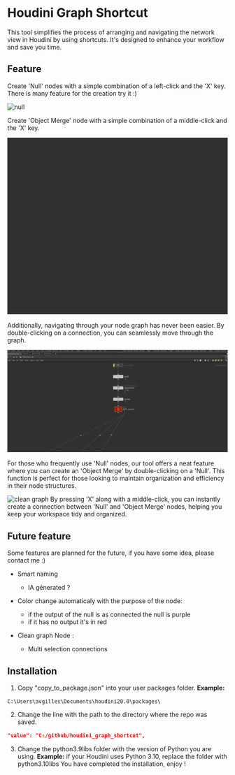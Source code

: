 # Houdini Graph Shortcut

This tool simplifies the process of arranging and navigating the network view in Houdini by using shortcuts. It's designed to enhance your workflow and save you time.

## Feature

Create 'Null' nodes with a simple combination of a left-click and the 'X' key. There is many feature for the creation try it :)

![null](./img/main_feature.gif)

Create 'Object Merge' node with a simple combination of a middle-click and the 'X' key.

![object_merge](./img/merge_create.gif)

Additionally, navigating through your node graph has never been easier. By double-clicking on a connection, you can seamlessly move through the graph. 

![dependancy](./img/jump_dependency.gif)

For those who frequently use 'Null' nodes, our tool offers a neat feature where you can create an 'Object Merge' by double-clicking on a 'Null'. This function is perfect for those looking to maintain organization and efficiency in their node structures. 

![clean graph](./img/clean_graph.gif)
By pressing 'X' along with a middle-click, you can instantly create a connection between 'Null' and 'Object Merge' nodes, helping you keep your workspace tidy and organized.


## Future feature

Some features are planned for the future, if you have some idea, please contact me :)

- Smart naming
  - IA génerated ?

- Color change automaticaly with the purpose of the node: 
  -  if the output of the null is as connected the null is purple
  -  if it has no output it's in red

- Clean graph Node :
  - Multi selection connections

## Installation

1. Copy "copy_to_package.json" into your user packages folder.
**Example:**
```
C:\Users\avgilles\Documents\houdini20.0\packages\
```

2. Change the line with the path to the directory where the repo was saved.

```Json
"value": "C:/github/houdini_graph_shortcut",
```
3. Change the python3.9libs folder with the version of Python you are using.
**Example:**
if your Houdini uses Python 3.10, replace the folder with
python3.10libs
You have completed the installation, enjoy !
